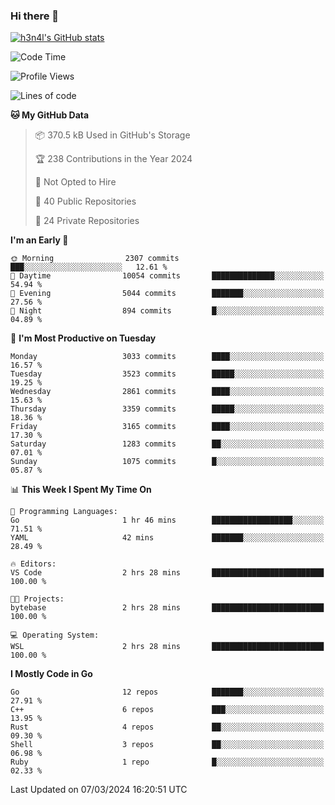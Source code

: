 ### Hi there 👋

[![h3n4l's GitHub stats](https://github-readme-stats.vercel.app/api?username=h3n4l&count_private=true&show_icons=true&theme=radical)](https://github.com/h3n4l/github-readme-stats)

<!--START_SECTION:waka-->
![Code Time](http://img.shields.io/badge/Code%20Time-1%2C843%20hrs%2039%20mins-blue)

![Profile Views](http://img.shields.io/badge/Profile%20Views-0-blue)

![Lines of code](https://img.shields.io/badge/From%20Hello%20World%20I%27ve%20Written-5.3%20million%20lines%20of%20code-blue)

**🐱 My GitHub Data** 

> 📦 370.5 kB Used in GitHub's Storage 
 > 
> 🏆 238 Contributions in the Year 2024
 > 
> 🚫 Not Opted to Hire
 > 
> 📜 40 Public Repositories 
 > 
> 🔑 24 Private Repositories 
 > 
**I'm an Early 🐤** 

```text
🌞 Morning                2307 commits        ███░░░░░░░░░░░░░░░░░░░░░░   12.61 % 
🌆 Daytime                10054 commits       ██████████████░░░░░░░░░░░   54.94 % 
🌃 Evening                5044 commits        ███████░░░░░░░░░░░░░░░░░░   27.56 % 
🌙 Night                  894 commits         █░░░░░░░░░░░░░░░░░░░░░░░░   04.89 % 
```
📅 **I'm Most Productive on Tuesday** 

```text
Monday                   3033 commits        ████░░░░░░░░░░░░░░░░░░░░░   16.57 % 
Tuesday                  3523 commits        █████░░░░░░░░░░░░░░░░░░░░   19.25 % 
Wednesday                2861 commits        ████░░░░░░░░░░░░░░░░░░░░░   15.63 % 
Thursday                 3359 commits        █████░░░░░░░░░░░░░░░░░░░░   18.36 % 
Friday                   3165 commits        ████░░░░░░░░░░░░░░░░░░░░░   17.30 % 
Saturday                 1283 commits        ██░░░░░░░░░░░░░░░░░░░░░░░   07.01 % 
Sunday                   1075 commits        █░░░░░░░░░░░░░░░░░░░░░░░░   05.87 % 
```


📊 **This Week I Spent My Time On** 

```text
💬 Programming Languages: 
Go                       1 hr 46 mins        ██████████████████░░░░░░░   71.51 % 
YAML                     42 mins             ███████░░░░░░░░░░░░░░░░░░   28.49 % 

🔥 Editors: 
VS Code                  2 hrs 28 mins       █████████████████████████   100.00 % 

🐱‍💻 Projects: 
bytebase                 2 hrs 28 mins       █████████████████████████   100.00 % 

💻 Operating System: 
WSL                      2 hrs 28 mins       █████████████████████████   100.00 % 
```

**I Mostly Code in Go** 

```text
Go                       12 repos            ███████░░░░░░░░░░░░░░░░░░   27.91 % 
C++                      6 repos             ███░░░░░░░░░░░░░░░░░░░░░░   13.95 % 
Rust                     4 repos             ██░░░░░░░░░░░░░░░░░░░░░░░   09.30 % 
Shell                    3 repos             ██░░░░░░░░░░░░░░░░░░░░░░░   06.98 % 
Ruby                     1 repo              █░░░░░░░░░░░░░░░░░░░░░░░░   02.33 % 
```




 Last Updated on 07/03/2024 16:20:51 UTC
<!--END_SECTION:waka-->

